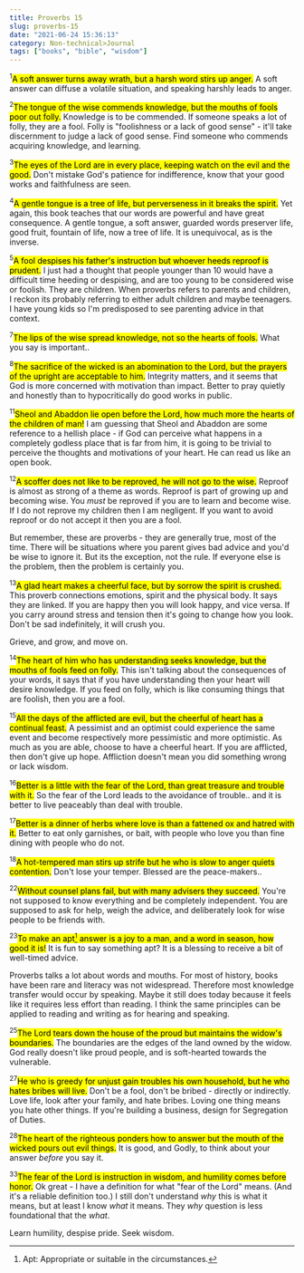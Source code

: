 ```yaml
---
title: Proverbs 15
slug: proverbs-15
date: "2021-06-24 15:36:13"
category: Non-technical>Journal
tags: ["books", "bible", "wisdom"]
---
```


$^{1}$<mark>A soft answer turns away wrath, but a harsh word stirs up
anger.</mark> A soft answer can diffuse a volatile situation, and speaking
harshly leads to anger.

$^{2}$<mark>The tongue of the wise commends knowledge, but the mouths of fools
poor out folly.</mark> Knowledge is to be commended. If someone speaks a lot of
folly, they are a fool. Folly is "foolishness or a lack of good sense" - it'll
take discernment to judge a lack of good sense. Find someone who commends
acquiring knowledge, and learning.

$^{3}$<mark>The eyes of the Lord are in every place, keeping watch on the evil
and the good.</mark> Don't mistake God's patience for indifference, know that
your good works and faithfulness are seen.

$^{4}$<mark>A gentle tongue is a tree of life, but perverseness in it breaks the
spirit.</mark> Yet again, this book teaches that our words are powerful and have
great consequence. A gentle tongue, a soft answer, guarded words preserver
life, good fruit, fountain of life, now a tree of life. It is unequivocal, as is
the inverse.

$^{5}$<mark>A fool despises his father's instruction but whoever heeds reproof
is prudent.</mark> I just had a thought that people younger than 10 would have a
difficult time heeding or despising, and are too young to be considered wise or
foolish. They are children. When proverbs refers to parents and children, I
reckon its probably referring to either adult children and maybe teenagers. I
have young kids so I'm predisposed to see parenting advice in that context.

$^{7}$<mark>The lips of the wise spread knowledge, not so the hearts of
fools.</mark> What you say is important..

$^{8}$<mark>The sacrifice of the wicked is an abomination to the Lord, but the
prayers of the upright are acceptable to him.</mark> Integrity matters, and it
seems that God is more concerned with motivation than impact. Better to pray
quietly and honestly than to hypocritically do good works in public.

$^{11}$<mark>Sheol and Abaddon lie open before the Lord, how much more the
hearts of the children of man!</mark> I am guessing that Sheol and Abaddon are
some reference to a hellish place - if God can perceive what happens in a
completely godless place that is far from him, it is going to be trivial
to perceive the thoughts and motivations of your heart. He can read us like an
open book.

$^{12}$<mark>A scoffer does not like to be reproved, he will not go to the
wise.</mark> Reproof is almost as strong of a theme as words. Reproof is part of
growing up and becoming wise. You _must_ be reproved if you are to learn and
become wise. If I do not reprove my children then I am negligent. If you want to
avoid reproof or do not accept it then you are a fool.

But remember, these are proverbs - they are generally true, most of the time.
There will be situations where you parent gives bad advice and you'd be wise to
ignore it. But its the exception, not the rule. If everyone else is the problem,
then the problem is certainly you.

$^{13}$<mark>A glad heart makes a cheerful face, but by sorrow the spirit is
crushed.</mark> This proverb connections emotions, spirit and the physical body.
It says they are linked. If you are happy then you will look happy, and vice
versa. If you carry around stress and tension then it's going to change how you
look. Don't be sad indefinitely, it will crush you.

Grieve, and grow, and move on.

$^{14}$<mark>The heart of him who has understanding seeks knowledge, but the
mouths of fools feed on folly.</mark> This isn't talking about the consequences
of your words, it says that if you have understanding then your heart will
desire knowledge. If you feed on folly, which is like consuming things that are
foolish, then you are a fool.

$^{15}$<mark>All the days of the afflicted are evil, but the cheerful of heart
has a continual feast.</mark> A pessimist and an optimist could experience the
same event and become respectively more pessimistic and more optimistic. As much
as you are able, choose to have a cheerful heart. If you are afflicted, then don't
give up hope. Affliction doesn't mean you did something wrong or lack wisdom.

$^{16}$<mark>Better is a little with the fear of the Lord, than great treasure and
trouble with it.</mark> So the fear of the Lord leads to the avoidance of
trouble.. and it is better to live peaceably than deal with trouble.

$^{17}$<mark>Better is a dinner of herbs where love is than a fattened ox and
hatred with it.</mark> Better to eat only garnishes, or bait, with people who
love you than fine dining with people who do not.

$^{18}$<mark>A hot-tempered man stirs up strife but he who is slow to anger
quiets contention.</mark> Don't lose your temper. Blessed are the peace-makers..

$^{22}$<mark>Without counsel plans fail, but with many advisers they
succeed.</mark> You're not supposed to know everything and be completely
independent. You are supposed to ask for help, weigh the advice, and
deliberately look for wise people to be friends with.

$^{23}$<mark>To make an apt[^1] answer is a joy to a man, and a word in season, how good it
is!</mark> It is fun to say something apt? It is a blessing to receive a bit of
well-timed advice.

Proverbs talks a lot about words and mouths. For most of history, books have
been rare and literacy was not widespread. Therefore most knowledge transfer
would occur by speaking. Maybe it still does today because it feels like it
requires less effort than reading. I think the same principles can be applied to
reading and writing as for hearing and speaking.

$^{25}$<mark>The Lord tears down the house of the proud but maintains the
widow's boundaries.</mark> The boundaries are the edges of the land owned by the
widow. God really doesn't like proud people, and is soft-hearted towards the
vulnerable.

$^{27}$<mark>He who is greedy for unjust gain troubles his own household, but he
who hates bribes will live.</mark> Don't be a fool, don't be bribed - directly
or indirectly. Love life, look after your family, and hate bribes. Loving one
thing means you hate other things. If you're building a business, design for
Segregation of Duties.

$^{28}$<mark>The heart of the righteous ponders how to answer but the mouth of
the wicked pours out evil things.</mark> It is good, and Godly, to think about
your answer _before_ you say it.

$^{33}$<mark>The fear of the Lord is instruction in wisdom, and humility comes
before honor.</mark> Ok great - I have a definition for what "fear of the Lord"
means. (And it's a reliable definition too.) I still don't understand _why_ this
is what it means, but at least I know _what_ it means. They _why_ question is
less foundational that the _what_.

Learn humility, despise pride. Seek wisdom.

[^1]: Apt: Appropriate or suitable in the circumstances.
